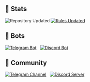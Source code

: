 ## 👋 Stats
![Repository Updated](https://img.shields.io/badge/Repository-2025.04.04-green?style=for-the-badge) [![Rules Updated](https://img.shields.io/badge/Rules-2024.10.08-green?style=for-the-badge)](https://darateria.com/rules)

## 🤖 Bots
[![Telegram Bot](https://img.shields.io/badge/Telegram_Bot-2CA5E0?style=for-the-badge&logo=telegram&logoColor=white)](https://t.me/darateria_bot)&nbsp;&nbsp;
[![Discord Bot](https://img.shields.io/badge/Discord_Bot-5865F2?style=for-the-badge&logo=discord&logoColor=white)](https://discord.com/invite/QqY5GdUTXw)

## 👥 Community
[![Telegram Channel](https://img.shields.io/badge/Telegram_Channel-2CA5E0?style=for-the-badge&logo=telegram&logoColor=white)](https://t.me/your_channel)&nbsp;&nbsp;
[![Discord Server](https://img.shields.io/badge/Discord_Server-5865F2?style=for-the-badge&logo=discord&logoColor=white)](https://discord.com/invite/QqY5GdUTXw)
